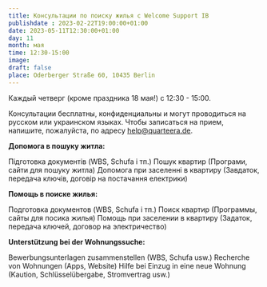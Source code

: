 ```yaml
---
title: Консультации по поиску жилья с Welcome Support IB
publishdate : 2023-02-22T19:00:00+01:00
date: 2023-05-11T12:30:00+01:00
day: 11
month: мая
time: 12:30-15:00
image: 
draft: false
place: Oderberger Straße 60, 10435 Berlin
---
```

Каждый четверг (кроме праздника 18 мая!) с 12:30 - 15:00.

Консультации бесплатны, конфиденциальны и могут проводиться на русском или украинском языках. Чтобы записаться на прием, напишите, пожалуйста, по адресу help@quarteera.de.

**Допомога в пошуку житла:**

Підготовка документів (WBS, Schufa і тп.)
Пошук квартир (Програми, сайти для пошуку житла)
Допомога при заселенні в квартиру (Завдаток, передача ключів, договір на постачання електрики)

**Помощь в поиске жилья:**

Подготовка документов (WBS, Schufa і тп.)
Поиск квартир (Программы, сайты для посика жилья)
Помощь при заселении в квартиру (Задаток, передача ключей, договор на электричество)

**Unterstützung bei der Wohnungssuche:**

Bewerbungsunterlagen zusammenstellen (WBS, Schufa usw.)
Recherche von Wohnungen (Apps, Website)
Hilfe bei Einzug in eine neue Wohnung (Kaution, Schlüsselübergabe, Stromvertrag usw.)
